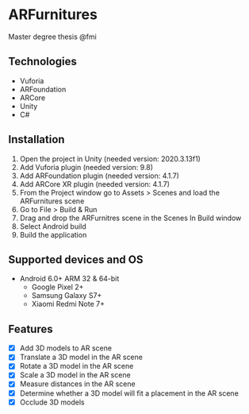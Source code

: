 # ARFurnitures
Master degree thesis @fmi

## Technologies
- Vuforia
- ARFoundation
- ARCore
- Unity
- C#

## Installation
1. Open the project in Unity (needed version: 2020.3.13f1)
2. Add Vuforia plugin (needed version: 9.8)
3. Add ARFoundation plugin (needed version: 4.1.7)
4. Add ARCore XR plugin (needed version: 4.1.7)
5. From the Project window go to Assets > Scenes and load the ARFurnitures scene
6. Go to File > Build & Run
7. Drag and drop the ARFurnitres scene in the Scenes In Build window
8. Select Android build
9. Build the application

## Supported devices and OS
- Android 6.0+ ARM 32 & 64-bit
  - Google Pixel 2+
  - Samsung Galaxy S7+
  - Xiaomi Redmi Note 7+

## Features
- [x] Add 3D models to AR scene
- [x] Translate a 3D model in the AR scene
- [x] Rotate a 3D model in the AR scene
- [x] Scale a 3D model in the AR scene
- [x] Measure distances in the AR scene
- [x] Determine whether a 3D model will fit a placement in the AR scene
- [x] Occlude 3D models
